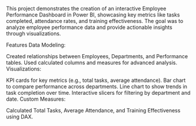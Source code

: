 This project demonstrates the creation of an interactive Employee Performance Dashboard in Power BI, showcasing key metrics like tasks completed, attendance rates, and training effectiveness. The goal was to analyze employee performance data and provide actionable insights through visualizations.

Features
Data Modeling:

Created relationships between Employees, Departments, and Performance tables.
Used calculated columns and measures for advanced analysis.
Visualizations:

KPI cards for key metrics (e.g., total tasks, average attendance).
Bar chart to compare performance across departments.
Line chart to show trends in task completion over time.
Interactive slicers for filtering by department and date.
Custom Measures:

Calculated Total Tasks, Average Attendance, and Training Effectiveness using DAX.